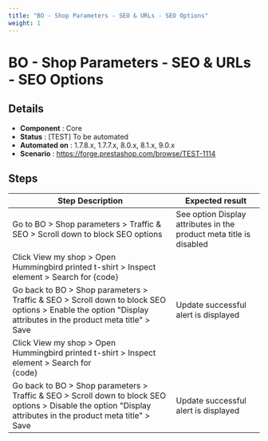 ```yaml
---
title: "BO - Shop Parameters - SEO & URLs - SEO Options"
weight: 1
---
```


# BO - Shop Parameters - SEO & URLs - SEO Options
## Details
* **Component** : Core
* **Status** : [TEST] To be automated
* **Automated on** : 1.7.8.x, 1.7.7.x, 8.0.x, 8.1.x, 9.0.x
* **Scenario** : https://forge.prestashop.com/browse/TEST-1114

## Steps
| Step Description | Expected result |
| ----- | ----- |
| Go to BO > Shop parameters > Traffic & SEO > Scroll down to block SEO options | See option Display attributes in the product meta title is disabled |
| Click View my shop > Open Hummingbird printed t-shirt > Inspect element > Search for <title> element | You will find<br>{code:java}<br><title>Hummingbird printed t-shirt</title>{code} |
| Go back to BO > Shop parameters > Traffic & SEO > Scroll down to block SEO options > Enable the option "Display attributes in the product meta title" > Save | Update successful alert is displayed |
| Click View my shop > Open Hummingbird printed t-shirt > Inspect element > Search for <title> element | YOu will find <br>{code:java}<br><title>Hummingbird printed t-shirt Size S Color White</title><br>{code} |
| Go back to BO > Shop parameters > Traffic & SEO > Scroll down to block SEO options > Disable the option "Display attributes in the product meta title" > Save | Update successful alert is displayed |
